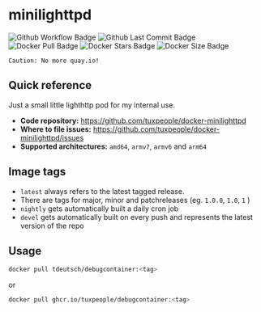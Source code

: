 # minilighttpd
![Github Workflow Badge](https://github.com/tuxpeople/docker-minilighttpd/actions/workflows/release.yml/badge.svg)
![Github Last Commit Badge](https://img.shields.io/github/last-commit/tuxpeople/docker-minilighttpd)
![Docker Pull Badge](https://img.shields.io/docker/pulls/tdeutsch/minilighttpd)
![Docker Stars Badge](https://img.shields.io/docker/stars/tdeutsch/minilighttpd)
![Docker Size Badge](https://img.shields.io/docker/image-size/tdeutsch/minilighttpd)

    Caution: No more quay.io!
## Quick reference

Just a small little lighthttp pod for my internal use. 

* **Code repository:**
  https://github.com/tuxpeople/docker-minilighttpd
* **Where to file issues:**
  https://github.com/tuxpeople/docker-minilighttpd/issues
* **Supported architectures:**
  ```amd64```, ```armv7```, ```armv6``` and ```arm64```

## Image tags
- ```latest``` always refers to the latest tagged release.
- There are tags for major, minor and patchreleases (eg. ```1.0.0```, ```1.0```, ```1``` )
- ```nightly``` gets automatically built a daily cron job
- ```devel``` gets automatically built on every push and represents the latest version of the repo

## Usage

```sh
docker pull tdeutsch/debugcontainer:<tag>
```

or

```sh
docker pull ghcr.io/tuxpeople/debugcontainer:<tag>
```